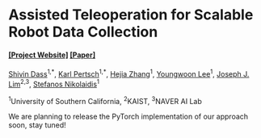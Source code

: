 # Assisted Teleoperation for Scalable Robot Data Collection

#### [[Project Website]](https://clvrai.github.io/pato/) [[Paper]](https://drive.google.com/file/d/1pqgBTju0p7-mUUGl1IYoh4gQ1q_qbL7m/view?usp=sharing)
[Shivin Dass](https://shivindass.github.io)<sup>1,\*</sup>, [Karl Pertsch](https://kpertsch.github.io/)<sup>1,\*</sup>, 
[Hejia Zhang](https://www.hejiazhang.me/)<sup>1</sup>, [Youngwoon Lee](https://youngwoon.github.io)<sup>1</sup>, 
[Joseph J. Lim](https://www.clvrai.com/)<sup>2,3</sup>, [Stefanos Nikolaidis](https://stefanosnikolaidis.net/)<sup>1</sup>

<sup>1</sup>University of Southern California, 
<sup>2</sup>KAIST, 
<sup>3</sup>NAVER AI Lab 


We are planning to release the PyTorch implementation of our approach soon, stay tuned!

